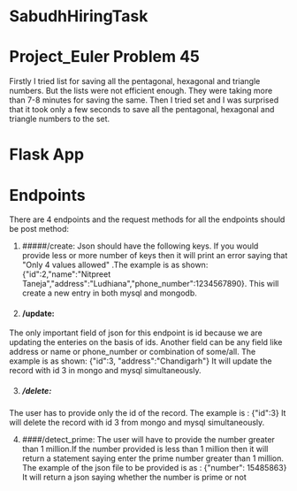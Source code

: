 # SabudhHiringTask

# Project_Euler Problem 45
Firstly I tried list for saving all the pentagonal, hexagonal and triangle numbers. 
But the lists were not efficient enough. They were taking more than 7-8 minutes for saving the same.
Then I tried set and I was surprised that it took only a few seconds to save all the pentagonal, hexagonal  and triangle numbers to the set.

# Flask App

# Endpoints
There are 4 endpoints and the request methods for all the endpoints should be post method:
1. #####/create: 
Json should have the following keys. If you would provide less or more number of keys then it will print an error saying that "Only 4 values allowed" .The example is as shown:
{"id":2,"name":"Nitpreet Taneja","address":"Ludhiana","phone_number":1234567890}. This will create a new entry in both mysql and mongodb.


2. #### /update:
The only important field of json for this endpoint is id because we are updating the enteries on the basis of ids. Another field can be any field like address or name or phone_number or combination of some/all.
The example is as shown:
{"id":3, "address":"Chandigarh"}
It will update the record with id 3 in mongo and  mysql simultaneously.


3. ##### /delete:
The user has to provide only the id of the record. The example is :
{"id":3}
It will delete the record with id 3 from mongo and  mysql simultaneously.

4. ####/detect_prime:
The user will have to provide the number greater than 1 million.If the number provided is less than 1 million then it will return a statement saying enter the prime number greater than 1 million.
The example of the json file to be provided is as :
{"number": 15485863}
It will return a json saying whether the number is prime or not
